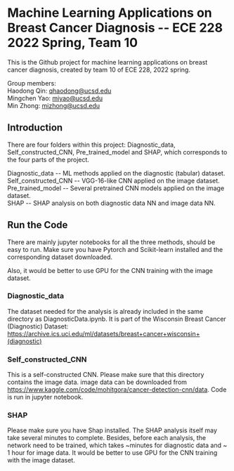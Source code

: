 # Machine Learning Applications on Breast Cancer Diagnosis -- ECE 228 2022 Spring, Team 10

This is the Github project for machine learning applications on breast cancer diagnosis, created by team 10 of ECE 228, 2022 spring.  

Group members:  
Haodong Qin: qhaodong@ucsd.edu  
Mingchen Yao: miyao@ucsd.edu  
Min Zhong: mizhong@ucsd.edu  


## Introduction

There are four folders within this project: Diagnostic_data, Self_constructed_CNN, Pre_trained_model and SHAP, which corresponds to the four parts of the project.   

Diagnostic_data -- ML methods applied on the diagnostic (tabular) dataset.  
Self_constructed_CNN -- VGG-16-like CNN applied on the image dataset.  
Pre_trained_model -- Several pretrained CNN models applied on the image dataset.   
SHAP -- SHAP analysis on both diagnostic data NN and image data NN. 


## Run the Code

There are mainly jupyter notebooks for all the three methods, should be easy to run. Make sure you have Pytorch and Scikit-learn installed and the corresponding dataset downloaded.  

Also, it would be better to use GPU for the CNN training with the image dataset.  

### Diagnostic_data
The dataset needed for the analysis is already included in the same directory as DiagnosticData.ipynb. It is part of the Wisconsin Breast Cancer (Diagnostic) Dataset: https://archive.ics.uci.edu/ml/datasets/breast+cancer+wisconsin+(diagnostic)

### Self_constructed_CNN
This is a self-constructed CNN. 
Please make sure that this directory contains the image data.
image data can be downloaded from https://www.kaggle.com/code/mohitgora/cancer-detection-cnn/data. 
Code is run in jupyter notebook. 

### SHAP
Please make sure you have Shap installed. The SHAP analysis itself may take several minutes to complete. Besides, before each analysis, the network need to be trained, which takes ~minutes for diagnostic data and ~ 1 hour for image data. It would be better to use GPU for the CNN training with the image dataset. 

